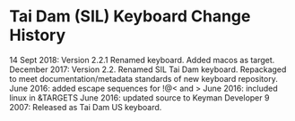Tai Dam (SIL) Keyboard Change History
=======================

14 Sept 2018: Version 2.2.1 Renamed keyboard. Added macos as target.
December 2017: Version 2.2. Renamed SIL Tai Dam keyboard. Repackaged to meet documentation/metadata standards of new keyboard repository.
June 2016: added escape sequences for !@< and >
June 2016: included linux in &TARGETS
June 2016: updated source to Keyman Developer 9
2007: Released as Tai Dam US keyboard.
